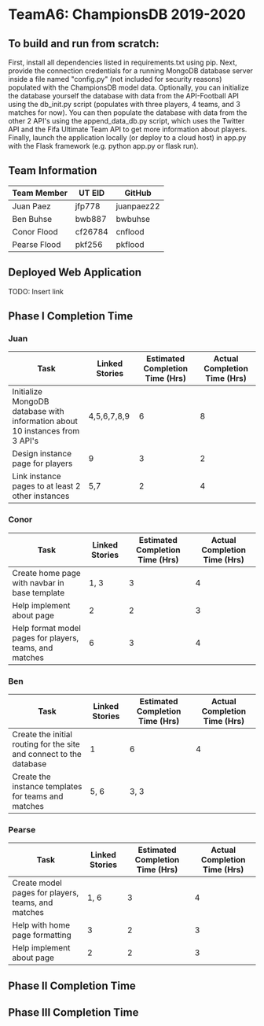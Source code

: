 # TeamA6: ChampionsDB 2019-2020

## To build and run from scratch:
First, install all dependencies listed in requirements.txt using pip. Next, provide the connection credentials for a running MongoDB database server inside a file named "config.py" (not included for security reasons) populated with the ChampionsDB model data. Optionally, you can initialize the database yourself the database with data from the API-Football API using the db_init.py script (populates with three players, 4 teams, and 3 matches for now). You can then populate the database with data from the other 2 API's using the append_data_db.py script, which uses the Twitter API and the Fifa Ultimate Team API to get more information about players. Finally, launch the application locally (or deploy to a cloud host) in app.py with the Flask framework (e.g. python app.py or flask run).

## Team Information
Team Member | UT EID | GitHub
--- | --- | ---
Juan Paez | jfp778 | juanpaez22
Ben Buhse | bwb887 | bwbuhse
Conor Flood | cf26784 | cnflood
Pearse Flood | pkf256 | pkflood


## Deployed Web Application
TODO: Insert link


## Phase I Completion Time
### Juan
Task | Linked Stories | Estimated Completion Time (Hrs) | Actual Completion Time (Hrs)
--- | --- | --- | ---
Initialize MongoDB database with information about 10 instances from 3 API's | 4,5,6,7,8,9 | 6 | 8
Design instance page for players | 9 | 3 | 2
Link instance pages to at least 2 other instances | 5,7 | 2 | 4


### Conor
Task | Linked Stories | Estimated Completion Time (Hrs) | Actual Completion Time (Hrs)
--- | --- | --- | ---
Create home page with navbar in base template | 1, 3 | 3 | 4 |
Help implement about page | 2 | 2 | 3 |
Help format model pages for players, teams, and matches | 6 | 3 | 4 |

### Ben
Task | Linked Stories | Estimated Completion Time (Hrs) | Actual Completion Time (Hrs)
--- | --- | --- | ---
Create the initial routing for the site and connect to the database | 1 | 6 | 4
Create the instance templates for teams and matches | 5, 6 | 3, 3


### Pearse
Task | Linked Stories | Estimated Completion Time (Hrs) | Actual Completion Time (Hrs)
--- | --- | --- | ---
Create model pages for players, teams, and matches | 1, 6 | 3 | 4 |
Help with home page formatting | 3 | 2 | 3 |
Help implement about page | 2 | 2 | 3 |

## Phase II Completion Time


## Phase III Completion Time

